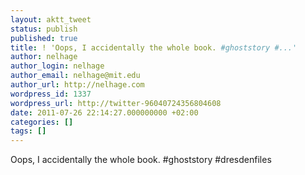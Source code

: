 ```yaml
---
layout: aktt_tweet
status: publish
published: true
title: ! 'Oops, I accidentally the whole book. #ghoststory #...'
author: nelhage
author_login: nelhage
author_email: nelhage@mit.edu
author_url: http://nelhage.com
wordpress_id: 1337
wordpress_url: http://twitter-96040724356804608
date: 2011-07-26 22:14:27.000000000 +02:00
categories: []
tags: []
---
```

Oops, I accidentally the whole book. #ghoststory #dresdenfiles
